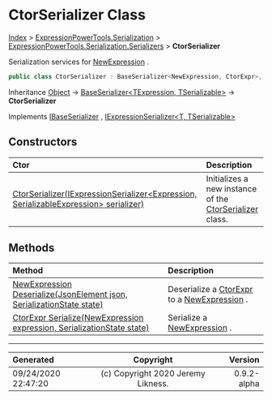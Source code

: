 ﻿# CtorSerializer Class

[Index](../index.md) > [ExpressionPowerTools.Serialization](ExpressionPowerTools.Serialization.a.md) > [ExpressionPowerTools.Serialization.Serializers](ExpressionPowerTools.Serialization.Serializers.n.md) > **CtorSerializer**

Serialization services for [NewExpression](https://docs.microsoft.com/dotnet/api/system.linq.expressions.newexpression) .

```csharp
public class CtorSerializer : BaseSerializer<NewExpression, CtorExpr>, IExpressionSerializer<NewExpression, CtorExpr>, IBaseSerializer
```

Inheritance [Object](https://docs.microsoft.com/dotnet/api/system.object) → [BaseSerializer&lt;TExpression, TSerializable>](ExpressionPowerTools.Serialization.Serializers.BaseSerializer`2.cs.md) → **CtorSerializer**

Implements  [IBaseSerializer](ExpressionPowerTools.Serialization.Signatures.IBaseSerializer.i.md) ,  [IExpressionSerializer&lt;T, TSerializable>](ExpressionPowerTools.Serialization.Signatures.IExpressionSerializer`2.i.md) 

## Constructors

| Ctor | Description |
| :-- | :-- |
| [CtorSerializer(IExpressionSerializer&lt;Expression, SerializableExpression> serializer)](ExpressionPowerTools.Serialization.Serializers.CtorSerializer.ctor.md#ctorserializeriexpressionserializerexpression-serializableexpression-serializer) | Initializes a new instance of the [CtorSerializer](ExpressionPowerTools.Serialization.Serializers.CtorSerializer.cs.md) class. |
## Methods

| Method | Description |
| :-- | :-- |
| [NewExpression Deserialize(JsonElement json, SerializationState state)](ExpressionPowerTools.Serialization.Serializers.CtorSerializer.Deserialize.m.md) | Deserialize a [CtorExpr](ExpressionPowerTools.Serialization.Serializers.CtorExpr.cs.md) to a [NewExpression](https://docs.microsoft.com/dotnet/api/system.linq.expressions.newexpression) . |
| [CtorExpr Serialize(NewExpression expression, SerializationState state)](ExpressionPowerTools.Serialization.Serializers.CtorSerializer.Serialize.m.md) | Serialize a [NewExpression](https://docs.microsoft.com/dotnet/api/system.linq.expressions.newexpression) . |

---

| Generated | Copyright | Version |
| :-- | :-: | --: |
| 09/24/2020 22:47:20 | (c) Copyright 2020 Jeremy Likness. | 0.9.2-alpha |

